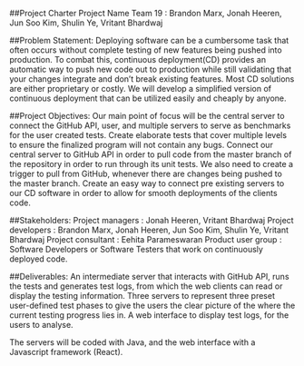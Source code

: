 ##Project Charter
Project Name
Team 19 : Brandon Marx, Jonah Heeren, Jun Soo Kim, Shulin Ye, Vritant Bhardwaj


##Problem Statement:
Deploying software can be a cumbersome task that often occurs without complete testing of new features being pushed into production. To combat this, continuous deployment(CD) provides an automatic way to push new code out to production while still validating that your changes integrate and don’t break existing features. 
Most CD solutions are either proprietary or costly. We will develop a simplified version of continuous deployment that can be utilized easily and cheaply by anyone.

##Project Objectives:
Our main point of focus will be the central server to connect the GitHub API, user, and multiple servers to serve as benchmarks for the user created tests. 
Create elaborate tests that cover multiple levels to ensure the finalized program will not contain any bugs. 
Connect our central server to GitHub API in order to pull code from the master branch of the repository in order to run through its unit tests. We also need to create a trigger to pull from GitHub, whenever there are changes being pushed to the master branch. 
Create an easy way to connect pre existing servers to our CD software in order to allow for smooth deployments of the clients code.

##Stakeholders:
Project managers : Jonah Heeren, Vritant Bhardwaj
Project developers : Brandon Marx, Jonah Heeren, Jun Soo Kim, Shulin Ye, Vritant Bhardwaj
Project consultant : Eehita Parameswaran
Product user group : Software Developers or Software Testers that work on continuously deployed code.

##Deliverables:
An intermediate server that interacts with GitHub API, runs the tests and generates test logs, from which the web clients can read or display the testing information. 
Three servers to represent three preset user-defined test phases to give the users the clear picture of the where the current testing progress lies in. 
A web interface to display test logs, for the users to analyse.

The servers will be coded with Java, and the web interface with a Javascript framework (React). 
